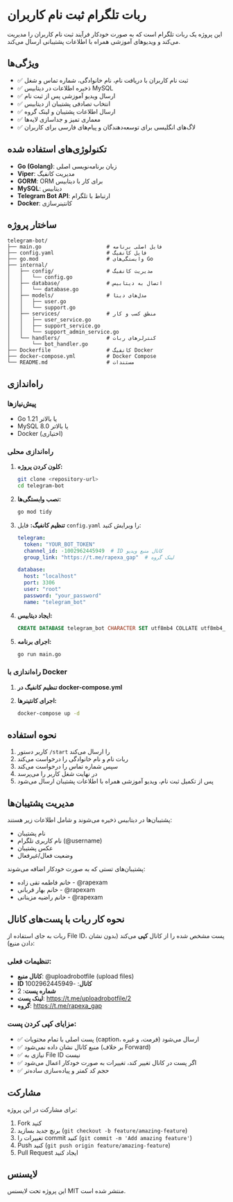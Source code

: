 # ربات تلگرام ثبت نام کاربران

این پروژه یک ربات تلگرام است که به صورت خودکار فرآیند ثبت نام کاربران را مدیریت می‌کند و ویدیوهای آموزشی همراه با اطلاعات پشتیبانی ارسال می‌کند.

## ویژگی‌ها

- ✅ ثبت نام کاربران با دریافت نام، نام خانوادگی، شماره تماس و شغل
- ✅ ذخیره اطلاعات در دیتابیس MySQL
- ✅ ارسال ویدیو آموزشی پس از ثبت نام
- ✅ انتخاب تصادفی پشتیبان از دیتابیس
- ✅ ارسال اطلاعات پشتیبان و لینک گروه
- ✅ معماری تمیز و جداسازی لایه‌ها
- ✅ لاگ‌های انگلیسی برای توسعه‌دهندگان و پیام‌های فارسی برای کاربران

## تکنولوژی‌های استفاده شده

- **Go (Golang)**: زبان برنامه‌نویسی اصلی
- **Viper**: مدیریت کانفیگ
- **GORM**: ORM برای کار با دیتابیس
- **MySQL**: دیتابیس
- **Telegram Bot API**: ارتباط با تلگرام
- **Docker**: کانتینرسازی

## ساختار پروژه

```
telegram-bot/
├── main.go                     # فایل اصلی برنامه
├── config.yaml                 # فایل کانفیگ
├── go.mod                      # وابستگی‌های Go
├── internal/
│   ├── config/                 # مدیریت کانفیگ
│   │   └── config.go
│   ├── database/               # اتصال به دیتابیس
│   │   └── database.go
│   ├── models/                 # مدل‌های دیتا
│   │   ├── user.go
│   │   └── support.go
│   ├── services/               # منطق کسب و کار
│   │   ├── user_service.go
│   │   ├── support_service.go
│   │   └── support_admin_service.go
│   └── handlers/               # کنترلرهای ربات
│       └── bot_handler.go
├── Dockerfile                  # کانفیگ Docker
├── docker-compose.yml          # Docker Compose
└── README.md                   # مستندات
```

## راه‌اندازی

### پیش‌نیازها

- Go 1.21 یا بالاتر
- MySQL 8.0 یا بالاتر
- Docker (اختیاری)

### راه‌اندازی محلی

1. **کلون کردن پروژه:**
   ```bash
   git clone <repository-url>
   cd telegram-bot
   ```

2. **نصب وابستگی‌ها:**
   ```bash
   go mod tidy
   ```

3. **تنظیم کانفیگ:**
   فایل `config.yaml` را ویرایش کنید:
   ```yaml
   telegram:
     token: "YOUR_BOT_TOKEN"
     channel_id: -1002962445949  # ID کانال منبع ویدیو
     group_link: "https://t.me/rapexa_gap"  # لینک گروه

   database:
     host: "localhost"
     port: 3306
     user: "root"
     password: "your_password"
     name: "telegram_bot"
   ```

4. **ایجاد دیتابیس:**
   ```sql
   CREATE DATABASE telegram_bot CHARACTER SET utf8mb4 COLLATE utf8mb4_unicode_ci;
   ```

5. **اجرای برنامه:**
   ```bash
   go run main.go
   ```

### راه‌اندازی با Docker

1. **تنظیم کانفیگ در docker-compose.yml**

2. **اجرای کانتینرها:**
   ```bash
   docker-compose up -d
   ```

## نحوه استفاده

1. کاربر دستور `/start` را ارسال می‌کند
2. ربات نام و نام خانوادگی را درخواست می‌کند
3. سپس شماره تماس را درخواست می‌کند
4. در نهایت شغل کاربر را می‌پرسد
5. پس از تکمیل ثبت نام، ویدیو آموزشی همراه با اطلاعات پشتیبان ارسال می‌شود

## مدیریت پشتیبان‌ها

پشتیبان‌ها در دیتابیس ذخیره می‌شوند و شامل اطلاعات زیر هستند:
- نام پشتیبان
- نام کاربری تلگرام (@username)
- عکس پشتیبان
- وضعیت فعال/غیرفعال

پشتیبان‌های تستی که به صورت خودکار اضافه می‌شوند:
- خانم فاطمه تقی زاده - @rapexam
- خانم بهار قربانی - @rapexam  
- خانم راضیه مزینانی - @rapexam

## نحوه کار ربات با پست‌های کانال

ربات به جای استفاده از File ID، پست مشخص شده را از کانال **کپی** می‌کند (بدون نشان دادن منبع):

### تنظیمات فعلی:
- **کانال منبع**: @uploadrobotfile (upload files)
- **ID کانال**: -1002962445949
- **شماره پست**: 2
- **لینک پست**: https://t.me/uploadrobotfile/2
- **گروه**: https://t.me/rapexa_gap

### مزایای کپی کردن پست:
- ✅ پست اصلی با تمام محتویات (caption، فرمت، و غیره) ارسال می‌شود
- ✅ منبع کانال نشان داده نمی‌شود (بر خلاف Forward)
- ✅ نیازی به File ID نیست
- ✅ اگر پست در کانال تغییر کند، تغییرات به صورت خودکار اعمال می‌شود
- ✅ حجم کد کمتر و پیاده‌سازی ساده‌تر

## مشارکت

برای مشارکت در این پروژه:

1. Fork کنید
2. برنچ جدید بسازید (`git checkout -b feature/amazing-feature`)
3. تغییرات را commit کنید (`git commit -m 'Add amazing feature'`)
4. Push کنید (`git push origin feature/amazing-feature`)
5. Pull Request ایجاد کنید

## لایسنس

این پروژه تحت لایسنس MIT منتشر شده است.
